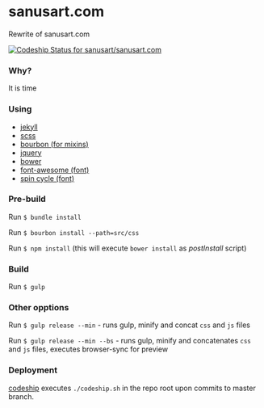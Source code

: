 # sanusart.com

Rewrite of sanusart.com 

[ ![Codeship Status for sanusart/sanusart.com](https://www.codeship.io/projects/f5869670-2c57-0132-f651-725511a19204/status?branch=master)](https://www.codeship.io/projects/38803)

### Why?

It is time

### Using

- [jekyll](http://jekyllrb.com/)
- [scss](http://sass-lang.com/)
- [bourbon (for mixins)](http://bourbon.io/)
- [jquery](http://jquery.com/)
- [bower](http://bower.io/)
- [font-awesome (font)](http://fortawesome.github.io/Font-Awesome/)
- [spin cycle (font)](http://www.bvfonts.com/fonts/details.php?id=43)

### Pre-build 

Run `$ bundle install`

Run `$ bourbon install --path=src/css`

Run `$ npm install` (this will execute `bower install` as _postInstall_ script)

### Build

Run `$ gulp`

### Other opptions

Run `$ gulp release --min` - runs gulp, minify and concat `css` and `js` files

Run `$ gulp release --min --bs` - runs gulp, minify and concatenates `css` and `js` files, executes browser-sync for preview

### Deployment

[codeship](https://www.codeship.io) executes `./codeship.sh` in the repo root upon commits to master branch.